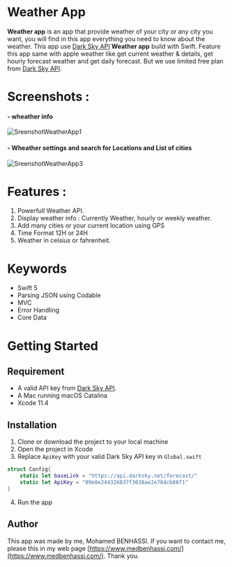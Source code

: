 # Weather App

**Weather app** is an app that provide weather of your city or any city you want, you will find in this app everything you need to know about the weather.
This app use  [Dark Sky API](https://darksky.net/dev)
**Weather app** build with Swift. Feature this app same with apple weather like get current weather & details, get hourly forecast weather and get daily forecast. But we use limited free plan from [Dark Sky API](https://darksky.net/dev).
# **Screenshots :**
#### - wheather info 
![SreenshotWeatherApp1](https://user-images.githubusercontent.com/62899755/78721080-c8056d00-791e-11ea-84fc-ba50b15cc2df.png)

#### - Wheather settings and search for Locations and List of cities 
![SreenshotWeatherApp3](https://user-images.githubusercontent.com/62899755/78723784-ff2a4d00-7923-11ea-8742-bbe550f3494a.png)

# **Features :**

 1.  Powerfull Weather API.
 2. Display weather info : Currently Weather, hourly or weekly weather.
 3. Add many cities or your current location using GPS
 4. Time Format 12H or 24H
 5. Weather in celsius or fahrenheit.

# Keywords
- Swift 5
- Parsing JSON using Codable
- MVC
- Error Handling
- Core Data 

# Getting Started

## Requirement

-   A valid API key from [Dark Sky API](https://darksky.net/dev).
-   A Mac running macOS Catalina
-   Xcode 11.4

## Installation

1.  Clone or download the project to your local machine
2.  Open the project in Xcode
3.  Replace  `ApiKey`  with your valid Dark Sky API key in  `Global.swift`


```swift
struct Config{
	static let baseLink = "https://api.darksky.net/forecast/"
	static let ApiKey = "09e8e244326837f3038ae2e78dcb88f1"
}
```
4.  Run the app

## Author 
This app was made by me, Mohamed BENHASSI. If you want to contact me, please this in my web page [https://www.medbenhassi.com/](https://www.medbenhassi.com/).
Thank you.
